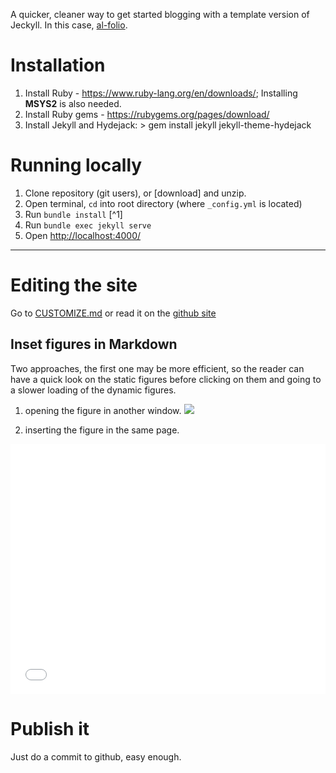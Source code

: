 

A quicker, cleaner way to get started blogging with a template version
of Jeckyll. In this case, [al-folio](https://github.com/alshedivat/al-folio/blob/main/INSTALL.md).

# Installation

1. Install Ruby - https://www.ruby-lang.org/en/downloads/; Installing **MSYS2** is also needed.
2. Install Ruby gems - https://rubygems.org/pages/download/
3. Install Jekyll and Hydejack: > gem install jekyll jekyll-theme-hydejack

# Running locally
1. Clone repository (git users), or [download] and unzip.
2. Open terminal, `cd` into root directory (where `_config.yml` is located)
3. Run `bundle install` [^1]
4. Run `bundle exec jekyll serve`
5. Open <http://localhost:4000/>


----


# Editing the site

Go to [CUSTOMIZE.md](CUSTOMIZE.md) or read it on the [github site](https://github.com/alshedivat/al-folio/blob/main/CUSTOMIZE.md)


## Inset figures in Markdown

Two approaches, the first one may be more efficient, so the reader can have a quick look on the static 
figures before clicking on them and going to a slower loading of the dynamic figures.

1) opening the figure in another window.
[<img src="/research/th/icon_th.png">](/research/th/figs/Criticality_th_noisy_phetero.html)

2) inserting the figure in the same page.
<iframe width="100%" height="400"
  src="/research/th/figs/Criticality_th_noisy_phetero.html"
  frameborder="0" allow="autoplay; encrypted-media"
  allowfullscreen></iframe>


# Publish it
Just do a commit to github, easy enough.
